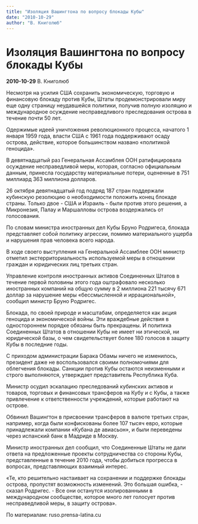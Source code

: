 ```yaml
---
title: "Изоляция Вашингтона по вопросу блокады Кубы"
date: "2010-10-29"
author: "В. Книголюб"
---
```


# Изоляция Вашингтона по вопросу блокады Кубы

**2010-10-29** В. Книголюб

Несмотря на усилия США сохранить экономическую, торговую и финансовую блокаду против Кубы, Штаты продемонстрировали миру еще одну страницу неудавшейся политики, получив полную изоляцию и международное осуждение несправедливого преследования острова в течение почти 50 лет.

Одержимые идеей уничтожения революционного процесса, начатого 1 января 1959 года, власти США с 1961 года поддерживают осаду острова, действие, которое большинством названо «политикой геноцида».

В девятнадцатый раз Генеральная Ассамблея ООН ратифицировала осуждение несправедливой меры, которая, согласно официальным данным, принесла государству материальные потери, оцененные в 751 миллиард 363 миллиона долларов.

26 октября девятнадцатый год подряд 187 стран поддержали кубинскую резолюцию о необходимости положить конец блокаде страны. Только двое - США и Израиль - были против этого решения, а Микронезия, Палау и Маршалловы острова воздержались от голосования.

По словам министра иностранных дел Кубы Бруно Родригеса, блокада представляет собой политику агрессии, помимо материального ущерба и нарушения прав человека всего народа.

В ходе своего выступления на Генеральной Ассамблее ООН министр отметил экстерриториальность используемой меры в отношении граждан и юридических лиц третьих стран.

Управление контроля иностранных активов Соединенных Штатов в течение первой половины этого года оштрафовало несколько иностранных компаний на общую сумму в 2 миллиона 221 тысячу 671 доллар за нарушение меры «бессмысленной и иррациональной», сообщил министр Бруно Родригес.

Блокада, по своей природе и масштабам, определяется как акция геноцида и экономической войны. Эти враждебные действия в одностороннем порядке обязаны быть прекращены. И политика Соединенных Штатов в отношении Кубы не имеет ни этической, ни юридической базы, о чем свидетельствует более 180 голосов в защиту Кубы в последние годы.

С приходом администрации Барака Обамы ничего не изменилось, президент даже не воспользовался своими полномочиями для облегчения блокады. Санкции против Кубы остаются неизменными и строго выполняются, утверждает представитель Республика Куба.

Министр осудил эскалацию преследований кубинских активов и товаров, торговых и финансовых трансферов на Кубу и с Кубы, а также привлечение к ответственности учреждений, которые работают на острове.

Обвинил Вашингтон в присвоении трансферов в валюте третьих стран, например, когда были конфискованы более 107 тысяч евро, которые принадлежали компании «Кубана де авиасьон», и были переведены через испанский банк в Мадриде в Москву.

Министр иностранных дел сообщил, что Соединенные Штаты не дали ответа на предложенные проекты сотрудничества со стороны Кубы, представленные в течение 2010 года, чтобы добиться прогресса в вопросах, представляющих взаимный интерес.

«Те, кто решительно настаивает на сохранении и поддержке блокады острова, пропустят возможность изменений. Это большая ошибка, - сказал Родригес. - Все они останутся изолированными в международном сообществе, которое много лет голосует против несправедливой меры, в защиту острова».

По материалам: ruso.prensa-latina.cu